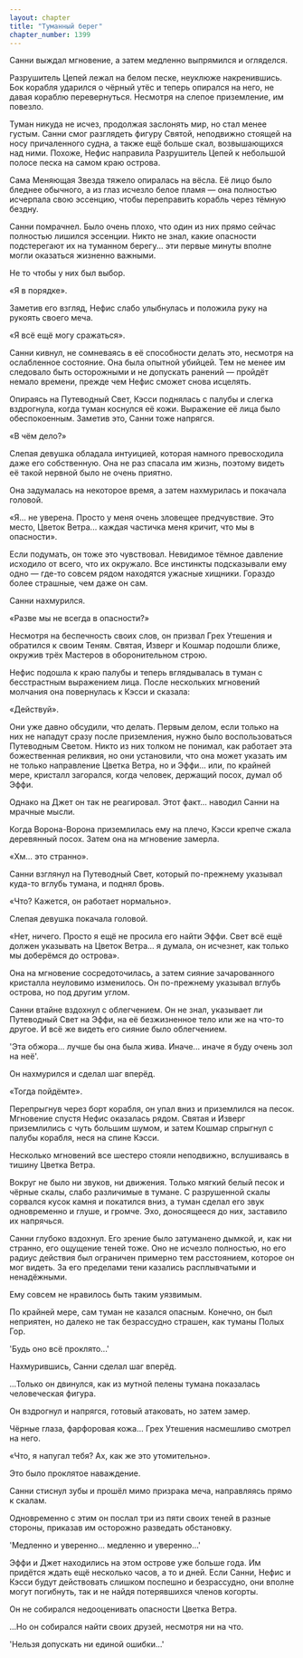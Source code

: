 ```yaml
---
layout: chapter
title: "Туманный берег"
chapter_number: 1399
---
```




Санни выждал мгновение, а затем медленно выпрямился и огляделся.

Разрушитель Цепей лежал на белом песке, неуклюже накренившись. Бок корабля ударился о чёрный утёс и теперь опирался на него, не давая кораблю перевернуться. Несмотря на слепое приземление, им повезло.

Туман никуда не исчез, продолжая заслонять мир, но стал менее густым. Санни смог разглядеть фигуру Святой, неподвижно стоящей на носу причаленного судна, а также ещё больше скал, возвышающихся над ними. Похоже, Нефис направила Разрушитель Цепей к небольшой полосе песка на самом краю острова.

Сама Меняющая Звезда тяжело опиралась на вёсла. Её лицо было бледнее обычного, а из глаз исчезло белое пламя — она полностью исчерпала свою эссенцию, чтобы переправить корабль через тёмную бездну.

Санни помрачнел. Было очень плохо, что один из них прямо сейчас полностью лишился эссенции. Никто не знал, какие опасности подстерегают их на туманном берегу... эти первые минуты вполне могли оказаться жизненно важными.

Не то чтобы у них был выбор.

«Я в порядке».

Заметив его взгляд, Нефис слабо улыбнулась и положила руку на рукоять своего меча.

«Я всё ещё могу сражаться».

Санни кивнул, не сомневаясь в её способности делать это, несмотря на ослабленное состояние. Она была опытной убийцей. Тем не менее им следовало быть осторожными и не допускать ранений — пройдёт немало времени, прежде чем Нефис сможет снова исцелять.

Опираясь на Путеводный Свет, Кэсси поднялась с палубы и слегка вздрогнула, когда туман коснулся её кожи. Выражение её лица было обеспокоенным. Заметив это, Санни тоже напрягся.

«В чём дело?»

Слепая девушка обладала интуицией, которая намного превосходила даже его собственную. Она не раз спасала им жизнь, поэтому видеть её такой нервной было не очень приятно.

Она задумалась на некоторое время, а затем нахмурилась и покачала головой.

«Я... не уверена. Просто у меня очень зловещее предчувствие. Это место, Цветок Ветра... каждая частичка меня кричит, что мы в опасности».

Если подумать, он тоже это чувствовал. Невидимое тёмное давление исходило от всего, что их окружало. Все инстинкты подсказывали ему одно — где-то совсем рядом находятся ужасные хищники. Гораздо более страшные, чем даже он сам.

Санни нахмурился.

«Разве мы не всегда в опасности?»

Несмотря на беспечность своих слов, он призвал Грех Утешения и обратился к своим Теням. Святая, Изверг и Кошмар подошли ближе, окружив трёх Мастеров в оборонительном строю.

Нефис подошла к краю палубы и теперь вглядывалась в туман с бесстрастным выражением лица. После нескольких мгновений молчания она повернулась к Кэсси и сказала:

«Действуй».

Они уже давно обсудили, что делать. Первым делом, если только на них не нападут сразу после приземления, нужно было воспользоваться Путеводным Светом. Никто из них толком не понимал, как работает эта божественная реликвия, но они установили, что она может указать им не только направление Цветка Ветра, но и Эффи... или, по крайней мере, кристалл загорался, когда человек, держащий посох, думал об Эффи.

Однако на Джет он так не реагировал. Этот факт... наводил Санни на мрачные мысли.

Когда Ворона-Ворона приземлилась ему на плечо, Кэсси крепче сжала деревянный посох. Затем она на мгновение замерла.

«Хм... это странно».

Санни взглянул на Путеводный Свет, который по-прежнему указывал куда-то вглубь тумана, и поднял бровь.

«Что? Кажется, он работает нормально».

Слепая девушка покачала головой.

«Нет, ничего. Просто я ещё не просила его найти Эффи. Свет всё ещё должен указывать на Цветок Ветра... я думала, он исчезнет, как только мы доберёмся до острова».

Она на мгновение сосредоточилась, а затем сияние зачарованного кристалла неуловимо изменилось. Он по-прежнему указывал вглубь острова, но под другим углом.

Санни втайне вздохнул с облегчением. Он не знал, указывает ли Путеводный Свет на Эффи, на её безжизненное тело или же на что-то другое. И всё же видеть его сияние было облегчением.

'Эта обжора... лучше бы она была жива. Иначе... иначе я буду очень зол на неё'.

Он нахмурился и сделал шаг вперёд.

«Тогда пойдёмте».

Перепрыгнув через борт корабля, он упал вниз и приземлился на песок. Мгновение спустя Нефис оказалась рядом. Святая и Изверг приземлились с чуть большим шумом, и затем Кошмар спрыгнул с палубы корабля, неся на спине Кэсси.

Несколько мгновений все шестеро стояли неподвижно, вслушиваясь в тишину Цветка Ветра.

Вокруг не было ни звуков, ни движения. Только мягкий белый песок и чёрные скалы, слабо различимые в тумане. С разрушенной скалы сорвался кусок камня и покатился вниз, а туман сделал его звук одновременно и глуше, и громче. Эхо, доносящееся до них, заставило их напрячься.

Санни глубоко вздохнул. Его зрение было затуманено дымкой, и, как ни странно, его ощущение теней тоже. Оно не исчезло полностью, но его радиус действия был ограничен примерно тем расстоянием, которое он мог видеть. За его пределами тени казались расплывчатыми и ненадёжными.

Ему совсем не нравилось быть таким уязвимым.

По крайней мере, сам туман не казался опасным. Конечно, он был неприятен, но далеко не так безрассудно страшен, как туманы Полых Гор.

'Будь оно всё проклято...'

Нахмурившись, Санни сделал шаг вперёд.

...Только он двинулся, как из мутной пелены тумана показалась человеческая фигура.

Он вздрогнул и напрягся, готовый атаковать, но затем замер.

Чёрные глаза, фарфоровая кожа... Грех Утешения насмешливо смотрел на него.

«Что, я напугал тебя? Ах, как же это утомительно».

Это было проклятое наваждение.

Санни стиснул зубы и прошёл мимо призрака меча, направляясь прямо к скалам.

Одновременно с этим он послал три из пяти своих теней в разные стороны, приказав им осторожно разведать обстановку.

'Медленно и уверенно... медленно и уверенно...'

Эффи и Джет находились на этом острове уже больше года. Им придётся ждать ещё несколько часов, а то и дней. Если Санни, Нефис и Кэсси будут действовать слишком поспешно и безрассудно, они вполне могут погибнуть, так и не найдя потерявшихся членов когорты.

Он не собирался недооценивать опасности Цветка Ветра.

...Но он собирался найти своих друзей, несмотря ни на что.

'Нельзя допускать ни единой ошибки...'

